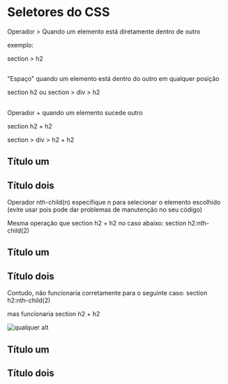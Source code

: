 # Seletores do CSS

Operador > Quando um elemento está diretamente dentro de outro

exemplo:

section > h2

<section>
  <h2></h2>
</section>

"Espaço" quando um elemento está dentro do outro em qualquer posição

section h2
ou
section > div > h2

<section>
  <div>
    <h2></h2>
  </div>
</section>

Operador + quando um elemento sucede outro

section h2 + h2

section > div > h2 + h2

<section>
  <div>
    <h2>Título um</h2>
    <h2>Título dois</h2>
  </div>
</section>

Operador nth-child(n) especifique n para selecionar o elemento escolhido (evite usar pois pode dar problemas de manutenção no seu código)

Mesma operação que section h2 + h2 no caso abaixo:
section h2:nth-child(2)

<section>
  <div>
    <h2>Título um</h2>
    <h2>Título dois</h2>
  </div>
</section>

Contudo, não funcionaria corretamente para o seguinte caso:
section h2:nth-child(2)

mas funcionaria
section h2 + h2

<section>
  <div>
    <img src="qualquercoisa.jpg" alt="qualquer alt" />
    <h2>Título um</h2>
    <h2>Título dois</h2>
  </div>
</section>
